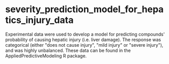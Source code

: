 # severity_prediction_model_for_hepatics_injury_data
Experimental data were used to develop a model for predicting compounds' probability of causing hepatic injury (i.e. liver damage). The response was categorical (either "does not cause injury", "mild injury" or "severe injury"), and was highly unbalanced. These data can be found in the AppliedPredictiveModeling R package.
